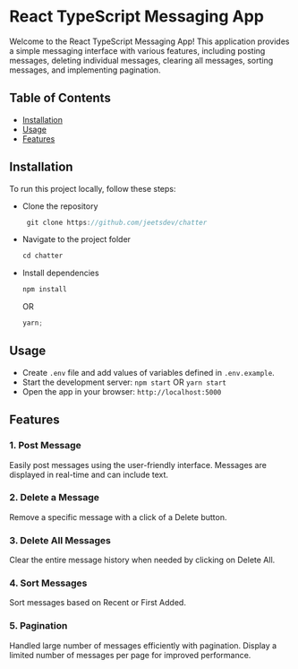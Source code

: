 # React TypeScript Messaging App

Welcome to the React TypeScript Messaging App! This application provides a simple messaging interface with various features, including posting messages, deleting individual messages, clearing all messages, sorting messages, and implementing pagination.

## Table of Contents

- [Installation](#installation)
- [Usage](#usage)
- [Features](#features)

## Installation

To run this project locally, follow these steps:

- Clone the repository

    ```js
     git clone https://github.com/jeetsdev/chatter
    ```

- Navigate to the project folder
    ```js
    cd chatter
    ```
- Install dependencies
    ```js
    npm install
    ```
    OR
    ```js
    yarn;
    ```

## Usage

- Create `.env` file and add values of variables defined in `.env.example`.
- Start the development server: `npm start` OR `yarn start`
- Open the app in your browser: `http://localhost:5000`

## Features

### 1. Post Message

Easily post messages using the user-friendly interface. Messages are displayed in real-time and can include text.

### 2. Delete a Message

Remove a specific message with a click of a Delete button.

### 3. Delete All Messages

Clear the entire message history when needed by clicking on Delete All.

### 4. Sort Messages

Sort messages based on Recent or First Added.

### 5. Pagination

Handled large number of messages efficiently with pagination. Display a limited number of messages per page for improved performance.
